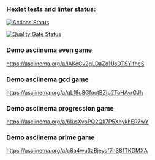 ### Hexlet tests and linter status:
[![Actions Status](https://github.com/DSolokhin/frontend-project-44/actions/workflows/hexlet-check.yml/badge.svg)](https://github.com/DSolokhin/frontend-project-44/actions)

[![Quality Gate Status](https://sonarcloud.io/api/project_badges/measure?project=DSolokhin_frontend-project-44&metric=alert_status)](https://sonarcloud.io/summary/new_code?id=DSolokhin_frontend-project-44)

### Demo asciinema even game
https://asciinema.org/a/iAKcCv2gLDaZo1UsDTSYifhcS

### Demo asciinema gcd game
https://asciinema.org/a/qLf9o8GfootBZIp2ToHAvrGJh

### Demo asciinema progression game 
https://asciinema.org/a/6IusXyoPQ2Qk7P5XhykhER7wY

### Demo asciinema prime game 
https://asciinema.org/a/c8a4wu3zBjeysf7hS81TKDMXA